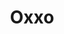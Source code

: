---
title: "Oxxo"
url: /tijuana/oxxo-avenida-de-las-ferias-y-o-independencia/
shop: Lebensmittel
---